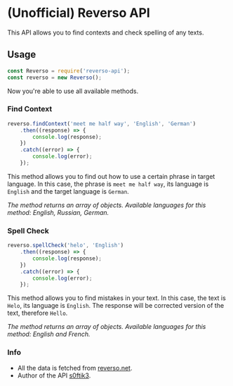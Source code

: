 # (Unofficial) Reverso API
This API allows you to find contexts and check spelling of any texts.

## Usage
```javascript
const Reverso = require('reverso-api');
const reverso = new Reverso();
```
Now you're able to use all available methods.

### Find Context
```javascript
reverso.findContext('meet me half way', 'English', 'German')
    .then((response) => {
        console.log(response);
    })
    .catch((error) => {
        console.log(error);
    });
```
This method allows you to find out how to use a certain phrase in target language.
In this case, the phrase is `meet me half way`, its language is `English` and the target language is `German`.

_The method returns an array of objects._
_Available languages for this method: English, Russian, German._

### Spell Check
```javascript
reverso.spellCheck('helo', 'English')
    .then((response) => {
        console.log(response);
    })
    .catch((error) => {
        console.log(error);
    });
```
This method allows you to find mistakes in your text.
In this case, the text is `Helo`, its language is `English`. The response will be corrected version of the text, therefore `Hello`.

_The method returns an array of objects._
_Available languages for this method: English and French._

### Info
* All the data is fetched from [reverso.net](https://reverso.net).
* Author of the API [s0ftik3](https://github.com/s0ftik3).